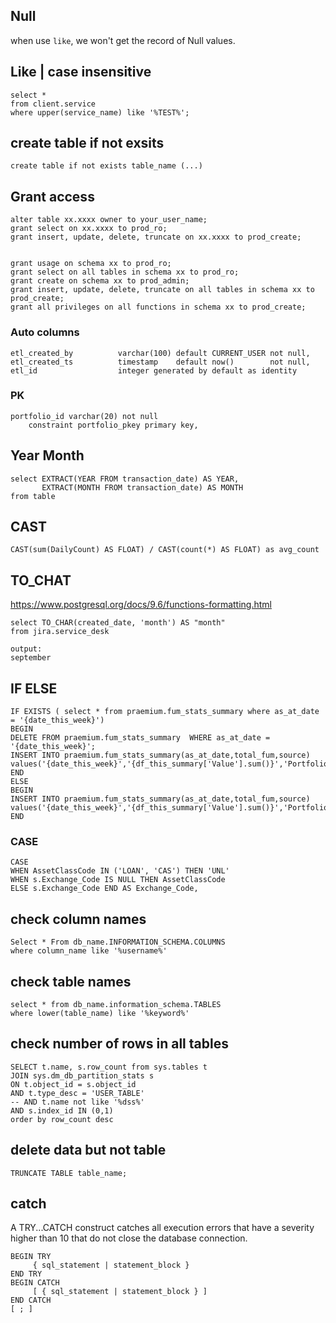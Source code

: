## Null
when use `like`, we won't get the record of Null values.

## Like | case insensitive
```
select *
from client.service
where upper(service_name) like '%TEST%';
```

## create table if not exsits
```
create table if not exists table_name (...)
```

## Grant access
```
alter table xx.xxxx owner to your_user_name;
grant select on xx.xxxx to prod_ro;
grant insert, update, delete, truncate on xx.xxxx to prod_create;


grant usage on schema xx to prod_ro;
grant select on all tables in schema xx to prod_ro;
grant create on schema xx to prod_admin;
grant insert, update, delete, truncate on all tables in schema xx to prod_create;
grant all privileges on all functions in schema xx to prod_create;
```

### Auto columns
```
etl_created_by          varchar(100) default CURRENT_USER not null,
etl_created_ts          timestamp    default now()        not null,
etl_id                  integer generated by default as identity
```

### PK
```
portfolio_id varchar(20) not null
    constraint portfolio_pkey primary key,
```

## Year Month
```
select EXTRACT(YEAR FROM transaction_date) AS YEAR,
       EXTRACT(MONTH FROM transaction_date) AS MONTH
from table       
```

## CAST
```
CAST(sum(DailyCount) AS FLOAT) / CAST(count(*) AS FLOAT) as avg_count
```

## TO_CHAT
https://www.postgresql.org/docs/9.6/functions-formatting.html
```
select TO_CHAR(created_date, 'month') AS "month"
from jira.service_desk

output:
september
```

## IF ELSE
```
IF EXISTS ( select * from praemium.fum_stats_summary where as_at_date = '{date_this_week}')
BEGIN
DELETE FROM praemium.fum_stats_summary  WHERE as_at_date = '{date_this_week}';
INSERT INTO praemium.fum_stats_summary(as_at_date,total_fum,source)  values('{date_this_week}','{df_this_summary['Value'].sum()}','Portfolio_Valuation')
END
ELSE
BEGIN
INSERT INTO praemium.fum_stats_summary(as_at_date,total_fum,source)  values('{date_this_week}','{df_this_summary['Value'].sum()}','Portfolio_Valuation')
END
```

### CASE
```
CASE
WHEN AssetClassCode IN ('LOAN', 'CAS') THEN 'UNL'
WHEN s.Exchange_Code IS NULL THEN AssetClassCode
ELSE s.Exchange_Code END AS Exchange_Code,
```

## check column names
```
Select * From db_name.INFORMATION_SCHEMA.COLUMNS
where column_name like '%username%'
```

## check table names
```
select * from db_name.information_schema.TABLES
where lower(table_name) like '%keyword%'
```
## check number of rows in all tables
```
SELECT t.name, s.row_count from sys.tables t
JOIN sys.dm_db_partition_stats s
ON t.object_id = s.object_id
AND t.type_desc = 'USER_TABLE'
-- AND t.name not like '%dss%'
AND s.index_id IN (0,1)
order by row_count desc
```

## delete data but not table
```
TRUNCATE TABLE table_name;
```

## catch
A TRY...CATCH construct catches all execution errors that have a severity higher than 10 that do not close the database connection.
```
BEGIN TRY  
     { sql_statement | statement_block }  
END TRY  
BEGIN CATCH  
     [ { sql_statement | statement_block } ]  
END CATCH  
[ ; ]  
```